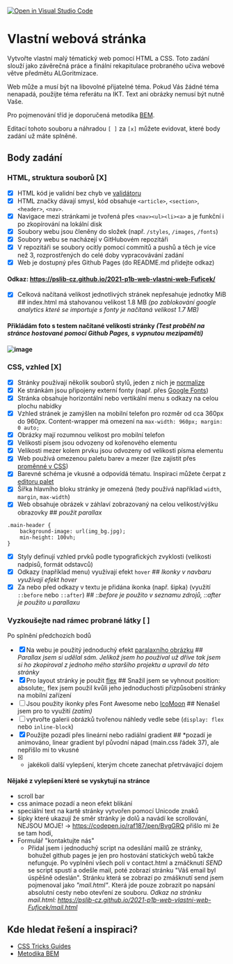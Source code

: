 [![Open in Visual Studio Code](https://classroom.github.com/assets/open-in-vscode-c66648af7eb3fe8bc4f294546bfd86ef473780cde1dea487d3c4ff354943c9ae.svg)](https://classroom.github.com/online_ide?assignment_repo_id=7890324&assignment_repo_type=AssignmentRepo)
# Vlastní webová stránka

Vytvořte vlastní malý tématický web pomocí HTML a CSS. Toto zadání slouží jako závěrečná práce a finální rekapitulace probraného učiva webové větve předmětu ALGoritmizace.

Web může a musí být na libovolné přijatelné téma. Pokud Vás žádné téma nenapadá, použijte téma referátu na IKT. Text ani obrázky nemusí být nutně Vaše.

Pro pojmenování tříd je doporučená metodika [BEM](http://getbem.com/introduction/).

Editací tohoto souboru a náhradou ``[ ]`` za ``[x]`` můžete evidovat, které body zadání už máte splněné.

## Body zadání

### HTML, struktura souborů [X]

* [X] HTML kód je validní bez chyb ve [validátoru](https://validator.w3.org/)
* [X] HTML značky dávají smysl, kód obsahuje ``<article>``, ``<section>``, ``<header>``, ``<nav>``. 
* [X] Navigace mezi stránkami je tvořená přes ``<nav><ul><li><a>`` a je funkční i po zkopírování na lokální disk
* [X] Soubory webu jsou členěny do složek (např. ``/styles``, ``/images``, ``/fonts``)
* [X] Soubory webu se nacházejí v GitHubovém repozitáři
* [X] V repozitáři se soubory ocitly pomocí commitů a pushů a těch je více než 3, rozprostřených do celé doby vypracovávání zadání
* [X] Web je dostupný přes Github Pages (do README.md přidejte odkaz) 
#### Odkaz: https://pslib-cz.github.io/2021-p1b-web-vlastni-web-Fuficek/
* [X] Celková načítaná velikost jednotlivých stránek nepřesahuje jednotky MiB ## index.html má stahovanou velikost 1.8 MB *(po zablokování google analytics které se importuje s fonty je načítaná velikost 1.7 MB)* 
#### Přikládám foto s testem načítané velikosti stránky *(Test proběhl na stránce hostované pomocí Github Pages, s vypnutou mezipamětí)*
#### ![image](https://user-images.githubusercontent.com/91286763/170578746-dcb39a58-4cf0-4d01-a2a6-d48302d0df01.png)


### CSS, vzhled [X]

* [X] Stránky používají několik souborů stylů, jeden z nich je [normalize](https://necolas.github.io/normalize.css/)
* [X] Ke stránkám jsou připojeny externí fonty (např. přes [Google Fonts](https://fonts.google.com/))
* [X] Stránka obsahuje horizontální nebo vertikální menu s odkazy na celou plochu nabídky
* [X] Vzhled stránek je zamýšlen na mobilní telefon pro rozměr od cca 360px do 960px. Content-wrapper má omezení na ``max-width: 960px; margin: 0 auto;``
* [X] Obrázky mají rozumnou velikost pro mobilní telefon
* [X] Velikosti písem jsou odvozeny od kořenového elementu 
* [X] Velikosti mezer kolem prvku jsou odvozeny od velikosti písma elementu 
* [X] Web používá omezenou paletu barev a mezer (lze zajistit přes [proměnné v CSS](https://developer.mozilla.org/en-US/docs/Web/CSS/Using_CSS_custom_properties))
* [X] Barevné schéma je vkusné a odpovídá tématu. Inspiraci můžete čerpat z [editoru palet](https://coolors.co/palettes/trending)
* [X] Šířka hlavního bloku stránky je omezená (tedy používá například ``width``, ``margin``, ``max-width``)
* [X] Web obsahuje obrázek v záhlaví zobrazovaný na celou velikost/výšku obrazovky ## *použit parallax*
````    
.main-header {
    background-image: url(img_bg.jpg);
    min-height: 100vh;
}
````
* [X] Styly definují vzhled prvků podle typografických zvyklosti (velikosti nadpisů, formát odstavců)
* [X] Odkazy (například menu) využívají efekt ``hover`` ## *Ikonky v navbaru využívají efekt hover*
* [X] Za nebo před odkazy v textu je přidána ikonka (např. šipka) (využití ``::before`` nebo ``::after``) ## *::before je použito v seznamu zdrojů, ::after je použito u parallaxu*

### Vyzkoušejte nad rámec probrané látky [ ]

Po splnění předchozích bodů

* [X] Na webu je použitý jednoduchý efekt [paralaxního obrázku](https://www.w3schools.com/howto/howto_css_parallax.asp) ## *Parallax jsem si udělal sám. Jelikož jsem ho používal už dříve tak jsem si ho zkopíroval z jednoho mého staršího projektu a upravil do této stránky*
* [X] Pro layout stránky je použit [flex](https://css-tricks.com/snippets/css/a-guide-to-flexbox/) ## Snažil jsem se vyhnout position: absolute;, flex jsem použil kvůli jeho jednoduchosti přizpůsobení stránky na mobilní zařízení
* [ ] Jsou použity ikonky přes Font Awesome nebo [IcoMoon](https://icomoon.io/) ## Nenašel jsem pro to využití *(zatím)*
* [ ] vytvořte galerii obrázků tvořenou náhledy vedle sebe (``display: flex`` nebo ``inline-block``)
* [X] Použijte pozadí přes lineární nebo radiální gradient ## *pozadí je animováno, linear gradient byl původní nápad (main.css řádek 37), ale nepřišlo mi to vkusné
* [X] + jakékoli další vylepšení, kterým chcete zanechat přetrvávající dojem 
#### Nějaké z vylepšení které se vyskytují na stránce
* scroll bar
* css animace pozadí a neon efekt blikání
* speciální text na kartě stránky vytvořen pomocí Unicode znaků
* šipky které ukazují že směr stránky je dolů a navádí ke scrollování, NEJSOU MOJE! -> https://codepen.io/raf187/pen/BvgGRQ  přišlo mi že se tam hodí, 
* Formulář "kontaktujte nás" 
    * Přidal jsem i jednoduchý script na odesílání mailů ze stránky, bohužel github pages je jen pro hostování statických webů takže nefunguje. Po vyplnění všech polí v contact.html a zmáčknutí *SEND* se script spustí a odešle mail, poté zobrazí stránku "Váš email byl úspěšně odeslán". Stránku která se zobrazí po zmášknutí send jsem pojmenoval jako *"mail.html"*. Která jde pouze zobrazit po napsání absolutní cesty nebo otevření ze souboru. *Odkaz na stránku mail.html: https://pslib-cz.github.io/2021-p1b-web-vlastni-web-Fuficek/mail.html*


## Kde hledat řešení a inspiraci?

* [CSS Tricks Guides](https://css-tricks.com/guides/)
* [Metodika BEM](http://getbem.com/introduction/)
